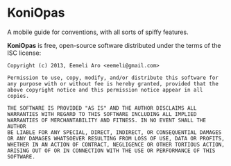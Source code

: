 KoniOpas
========

A mobile guide for conventions, with all sorts of spiffy features.


**KoniOpas** is free, open-source software distributed under the terms of the ISC license:

	Copyright (c) 2013, Eemeli Aro <eemeli@gmail.com>

	Permission to use, copy, modify, and/or distribute this software for 
	any purpose with or without fee is hereby granted, provided that the 
	above copyright notice and this permission notice appear in all copies.

	THE SOFTWARE IS PROVIDED "AS IS" AND THE AUTHOR DISCLAIMS ALL 
	WARRANTIES WITH REGARD TO THIS SOFTWARE INCLUDING ALL IMPLIED 
	WARRANTIES OF MERCHANTABILITY AND FITNESS. IN NO EVENT SHALL THE AUTHOR 
	BE LIABLE FOR ANY SPECIAL, DIRECT, INDIRECT, OR CONSEQUENTIAL DAMAGES 
	OR ANY DAMAGES WHATSOEVER RESULTING FROM LOSS OF USE, DATA OR PROFITS, 
	WHETHER IN AN ACTION OF CONTRACT, NEGLIGENCE OR OTHER TORTIOUS ACTION, 
	ARISING OUT OF OR IN CONNECTION WITH THE USE OR PERFORMANCE OF THIS 
	SOFTWARE.
